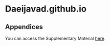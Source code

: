 # Daeijavad.github.io

## Appendices
You can access the Supplementary Material [here](https://daeijavad.github.io/docs/SupplementaryMaterial.pdf).
